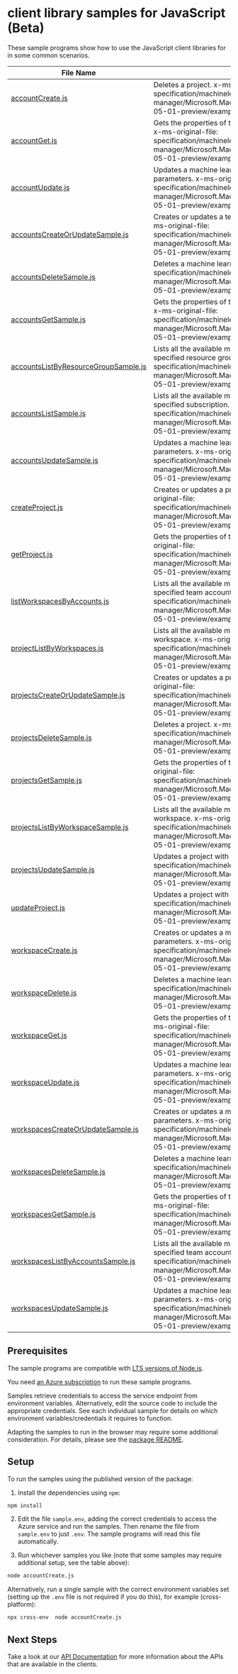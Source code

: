 # client library samples for JavaScript (Beta)

These sample programs show how to use the JavaScript client libraries for in some common scenarios.

| **File Name**                                                             | **Description**                                                                                                                                                                                                                                                                         |
| ------------------------------------------------------------------------- | --------------------------------------------------------------------------------------------------------------------------------------------------------------------------------------------------------------------------------------------------------------------------------------- |
| [accountCreate.js][accountcreate]                                         | Deletes a project. x-ms-original-file: specification/machinelearningexperimentation/resource-manager/Microsoft.MachineLearningExperimentation/preview/2017-05-01-preview/examples/DeleteProject.json                                                                                    |
| [accountGet.js][accountget]                                               | Gets the properties of the specified machine learning team account. x-ms-original-file: specification/machinelearningexperimentation/resource-manager/Microsoft.MachineLearningExperimentation/preview/2017-05-01-preview/examples/GetAccount.json                                      |
| [accountUpdate.js][accountupdate]                                         | Updates a machine learning team account with the specified parameters. x-ms-original-file: specification/machinelearningexperimentation/resource-manager/Microsoft.MachineLearningExperimentation/preview/2017-05-01-preview/examples/UpdateAccount.json                                |
| [accountsCreateOrUpdateSample.js][accountscreateorupdatesample]           | Creates or updates a team account with the specified parameters. x-ms-original-file: specification/machinelearningexperimentation/resource-manager/Microsoft.MachineLearningExperimentation/preview/2017-05-01-preview/examples/CreateAccount.json                                      |
| [accountsDeleteSample.js][accountsdeletesample]                           | Deletes a machine learning team account. x-ms-original-file: specification/machinelearningexperimentation/resource-manager/Microsoft.MachineLearningExperimentation/preview/2017-05-01-preview/examples/DeleteAccount.json                                                              |
| [accountsGetSample.js][accountsgetsample]                                 | Gets the properties of the specified machine learning team account. x-ms-original-file: specification/machinelearningexperimentation/resource-manager/Microsoft.MachineLearningExperimentation/preview/2017-05-01-preview/examples/GetAccount.json                                      |
| [accountsListByResourceGroupSample.js][accountslistbyresourcegroupsample] | Lists all the available machine learning team accounts under the specified resource group. x-ms-original-file: specification/machinelearningexperimentation/resource-manager/Microsoft.MachineLearningExperimentation/preview/2017-05-01-preview/examples/ListAccountResourceGroup.json |
| [accountsListSample.js][accountslistsample]                               | Lists all the available machine learning team accounts under the specified subscription. x-ms-original-file: specification/machinelearningexperimentation/resource-manager/Microsoft.MachineLearningExperimentation/preview/2017-05-01-preview/examples/ListAccount.json                |
| [accountsUpdateSample.js][accountsupdatesample]                           | Updates a machine learning team account with the specified parameters. x-ms-original-file: specification/machinelearningexperimentation/resource-manager/Microsoft.MachineLearningExperimentation/preview/2017-05-01-preview/examples/UpdateAccount.json                                |
| [createProject.js][createproject]                                         | Creates or updates a project with the specified parameters. x-ms-original-file: specification/machinelearningexperimentation/resource-manager/Microsoft.MachineLearningExperimentation/preview/2017-05-01-preview/examples/CreateProject.json                                           |
| [getProject.js][getproject]                                               | Gets the properties of the specified machine learning project. x-ms-original-file: specification/machinelearningexperimentation/resource-manager/Microsoft.MachineLearningExperimentation/preview/2017-05-01-preview/examples/GetProject.json                                           |
| [listWorkspacesByAccounts.js][listworkspacesbyaccounts]                   | Lists all the available machine learning workspaces under the specified team account. x-ms-original-file: specification/machinelearningexperimentation/resource-manager/Microsoft.MachineLearningExperimentation/preview/2017-05-01-preview/examples/ListWorkspacesByAccounts.json      |
| [projectListByWorkspaces.js][projectlistbyworkspaces]                     | Lists all the available machine learning projects under the specified workspace. x-ms-original-file: specification/machinelearningexperimentation/resource-manager/Microsoft.MachineLearningExperimentation/preview/2017-05-01-preview/examples/ProjectListByWorkspaces.json            |
| [projectsCreateOrUpdateSample.js][projectscreateorupdatesample]           | Creates or updates a project with the specified parameters. x-ms-original-file: specification/machinelearningexperimentation/resource-manager/Microsoft.MachineLearningExperimentation/preview/2017-05-01-preview/examples/CreateProject.json                                           |
| [projectsDeleteSample.js][projectsdeletesample]                           | Deletes a project. x-ms-original-file: specification/machinelearningexperimentation/resource-manager/Microsoft.MachineLearningExperimentation/preview/2017-05-01-preview/examples/DeleteProject.json                                                                                    |
| [projectsGetSample.js][projectsgetsample]                                 | Gets the properties of the specified machine learning project. x-ms-original-file: specification/machinelearningexperimentation/resource-manager/Microsoft.MachineLearningExperimentation/preview/2017-05-01-preview/examples/GetProject.json                                           |
| [projectsListByWorkspaceSample.js][projectslistbyworkspacesample]         | Lists all the available machine learning projects under the specified workspace. x-ms-original-file: specification/machinelearningexperimentation/resource-manager/Microsoft.MachineLearningExperimentation/preview/2017-05-01-preview/examples/ProjectListByWorkspaces.json            |
| [projectsUpdateSample.js][projectsupdatesample]                           | Updates a project with the specified parameters. x-ms-original-file: specification/machinelearningexperimentation/resource-manager/Microsoft.MachineLearningExperimentation/preview/2017-05-01-preview/examples/UpdateProject.json                                                      |
| [updateProject.js][updateproject]                                         | Updates a project with the specified parameters. x-ms-original-file: specification/machinelearningexperimentation/resource-manager/Microsoft.MachineLearningExperimentation/preview/2017-05-01-preview/examples/UpdateProject.json                                                      |
| [workspaceCreate.js][workspacecreate]                                     | Creates or updates a machine learning workspace with the specified parameters. x-ms-original-file: specification/machinelearningexperimentation/resource-manager/Microsoft.MachineLearningExperimentation/preview/2017-05-01-preview/examples/WorkspaceCreate.json                      |
| [workspaceDelete.js][workspacedelete]                                     | Deletes a machine learning workspace. x-ms-original-file: specification/machinelearningexperimentation/resource-manager/Microsoft.MachineLearningExperimentation/preview/2017-05-01-preview/examples/WorkspaceDelete.json                                                               |
| [workspaceGet.js][workspaceget]                                           | Gets the properties of the specified machine learning workspace. x-ms-original-file: specification/machinelearningexperimentation/resource-manager/Microsoft.MachineLearningExperimentation/preview/2017-05-01-preview/examples/WorkspaceGet.json                                       |
| [workspaceUpdate.js][workspaceupdate]                                     | Updates a machine learning workspace with the specified parameters. x-ms-original-file: specification/machinelearningexperimentation/resource-manager/Microsoft.MachineLearningExperimentation/preview/2017-05-01-preview/examples/WorkspaceUpdate.json                                 |
| [workspacesCreateOrUpdateSample.js][workspacescreateorupdatesample]       | Creates or updates a machine learning workspace with the specified parameters. x-ms-original-file: specification/machinelearningexperimentation/resource-manager/Microsoft.MachineLearningExperimentation/preview/2017-05-01-preview/examples/WorkspaceCreate.json                      |
| [workspacesDeleteSample.js][workspacesdeletesample]                       | Deletes a machine learning workspace. x-ms-original-file: specification/machinelearningexperimentation/resource-manager/Microsoft.MachineLearningExperimentation/preview/2017-05-01-preview/examples/WorkspaceDelete.json                                                               |
| [workspacesGetSample.js][workspacesgetsample]                             | Gets the properties of the specified machine learning workspace. x-ms-original-file: specification/machinelearningexperimentation/resource-manager/Microsoft.MachineLearningExperimentation/preview/2017-05-01-preview/examples/WorkspaceGet.json                                       |
| [workspacesListByAccountsSample.js][workspaceslistbyaccountssample]       | Lists all the available machine learning workspaces under the specified team account. x-ms-original-file: specification/machinelearningexperimentation/resource-manager/Microsoft.MachineLearningExperimentation/preview/2017-05-01-preview/examples/ListWorkspacesByAccounts.json      |
| [workspacesUpdateSample.js][workspacesupdatesample]                       | Updates a machine learning workspace with the specified parameters. x-ms-original-file: specification/machinelearningexperimentation/resource-manager/Microsoft.MachineLearningExperimentation/preview/2017-05-01-preview/examples/WorkspaceUpdate.json                                 |

## Prerequisites

The sample programs are compatible with [LTS versions of Node.js](https://nodejs.org/about/releases/).

You need [an Azure subscription][freesub] to run these sample programs.

Samples retrieve credentials to access the service endpoint from environment variables. Alternatively, edit the source code to include the appropriate credentials. See each individual sample for details on which environment variables/credentials it requires to function.

Adapting the samples to run in the browser may require some additional consideration. For details, please see the [package README][package].

## Setup

To run the samples using the published version of the package:

1. Install the dependencies using `npm`:

```bash
npm install
```

2. Edit the file `sample.env`, adding the correct credentials to access the Azure service and run the samples. Then rename the file from `sample.env` to just `.env`. The sample programs will read this file automatically.

3. Run whichever samples you like (note that some samples may require additional setup, see the table above):

```bash
node accountCreate.js
```

Alternatively, run a single sample with the correct environment variables set (setting up the `.env` file is not required if you do this), for example (cross-platform):

```bash
npx cross-env  node accountCreate.js
```

## Next Steps

Take a look at our [API Documentation][apiref] for more information about the APIs that are available in the clients.

[accountcreate]: https://github.com/Azure/azure-sdk-for-js/blob/main/sdk/machinelearningexperimentation/arm-machinelearningexperimentation/samples/v2-beta/javascript/accountCreate.js
[accountget]: https://github.com/Azure/azure-sdk-for-js/blob/main/sdk/machinelearningexperimentation/arm-machinelearningexperimentation/samples/v2-beta/javascript/accountGet.js
[accountupdate]: https://github.com/Azure/azure-sdk-for-js/blob/main/sdk/machinelearningexperimentation/arm-machinelearningexperimentation/samples/v2-beta/javascript/accountUpdate.js
[accountscreateorupdatesample]: https://github.com/Azure/azure-sdk-for-js/blob/main/sdk/machinelearningexperimentation/arm-machinelearningexperimentation/samples/v2-beta/javascript/accountsCreateOrUpdateSample.js
[accountsdeletesample]: https://github.com/Azure/azure-sdk-for-js/blob/main/sdk/machinelearningexperimentation/arm-machinelearningexperimentation/samples/v2-beta/javascript/accountsDeleteSample.js
[accountsgetsample]: https://github.com/Azure/azure-sdk-for-js/blob/main/sdk/machinelearningexperimentation/arm-machinelearningexperimentation/samples/v2-beta/javascript/accountsGetSample.js
[accountslistbyresourcegroupsample]: https://github.com/Azure/azure-sdk-for-js/blob/main/sdk/machinelearningexperimentation/arm-machinelearningexperimentation/samples/v2-beta/javascript/accountsListByResourceGroupSample.js
[accountslistsample]: https://github.com/Azure/azure-sdk-for-js/blob/main/sdk/machinelearningexperimentation/arm-machinelearningexperimentation/samples/v2-beta/javascript/accountsListSample.js
[accountsupdatesample]: https://github.com/Azure/azure-sdk-for-js/blob/main/sdk/machinelearningexperimentation/arm-machinelearningexperimentation/samples/v2-beta/javascript/accountsUpdateSample.js
[createproject]: https://github.com/Azure/azure-sdk-for-js/blob/main/sdk/machinelearningexperimentation/arm-machinelearningexperimentation/samples/v2-beta/javascript/createProject.js
[getproject]: https://github.com/Azure/azure-sdk-for-js/blob/main/sdk/machinelearningexperimentation/arm-machinelearningexperimentation/samples/v2-beta/javascript/getProject.js
[listworkspacesbyaccounts]: https://github.com/Azure/azure-sdk-for-js/blob/main/sdk/machinelearningexperimentation/arm-machinelearningexperimentation/samples/v2-beta/javascript/listWorkspacesByAccounts.js
[projectlistbyworkspaces]: https://github.com/Azure/azure-sdk-for-js/blob/main/sdk/machinelearningexperimentation/arm-machinelearningexperimentation/samples/v2-beta/javascript/projectListByWorkspaces.js
[projectscreateorupdatesample]: https://github.com/Azure/azure-sdk-for-js/blob/main/sdk/machinelearningexperimentation/arm-machinelearningexperimentation/samples/v2-beta/javascript/projectsCreateOrUpdateSample.js
[projectsdeletesample]: https://github.com/Azure/azure-sdk-for-js/blob/main/sdk/machinelearningexperimentation/arm-machinelearningexperimentation/samples/v2-beta/javascript/projectsDeleteSample.js
[projectsgetsample]: https://github.com/Azure/azure-sdk-for-js/blob/main/sdk/machinelearningexperimentation/arm-machinelearningexperimentation/samples/v2-beta/javascript/projectsGetSample.js
[projectslistbyworkspacesample]: https://github.com/Azure/azure-sdk-for-js/blob/main/sdk/machinelearningexperimentation/arm-machinelearningexperimentation/samples/v2-beta/javascript/projectsListByWorkspaceSample.js
[projectsupdatesample]: https://github.com/Azure/azure-sdk-for-js/blob/main/sdk/machinelearningexperimentation/arm-machinelearningexperimentation/samples/v2-beta/javascript/projectsUpdateSample.js
[updateproject]: https://github.com/Azure/azure-sdk-for-js/blob/main/sdk/machinelearningexperimentation/arm-machinelearningexperimentation/samples/v2-beta/javascript/updateProject.js
[workspacecreate]: https://github.com/Azure/azure-sdk-for-js/blob/main/sdk/machinelearningexperimentation/arm-machinelearningexperimentation/samples/v2-beta/javascript/workspaceCreate.js
[workspacedelete]: https://github.com/Azure/azure-sdk-for-js/blob/main/sdk/machinelearningexperimentation/arm-machinelearningexperimentation/samples/v2-beta/javascript/workspaceDelete.js
[workspaceget]: https://github.com/Azure/azure-sdk-for-js/blob/main/sdk/machinelearningexperimentation/arm-machinelearningexperimentation/samples/v2-beta/javascript/workspaceGet.js
[workspaceupdate]: https://github.com/Azure/azure-sdk-for-js/blob/main/sdk/machinelearningexperimentation/arm-machinelearningexperimentation/samples/v2-beta/javascript/workspaceUpdate.js
[workspacescreateorupdatesample]: https://github.com/Azure/azure-sdk-for-js/blob/main/sdk/machinelearningexperimentation/arm-machinelearningexperimentation/samples/v2-beta/javascript/workspacesCreateOrUpdateSample.js
[workspacesdeletesample]: https://github.com/Azure/azure-sdk-for-js/blob/main/sdk/machinelearningexperimentation/arm-machinelearningexperimentation/samples/v2-beta/javascript/workspacesDeleteSample.js
[workspacesgetsample]: https://github.com/Azure/azure-sdk-for-js/blob/main/sdk/machinelearningexperimentation/arm-machinelearningexperimentation/samples/v2-beta/javascript/workspacesGetSample.js
[workspaceslistbyaccountssample]: https://github.com/Azure/azure-sdk-for-js/blob/main/sdk/machinelearningexperimentation/arm-machinelearningexperimentation/samples/v2-beta/javascript/workspacesListByAccountsSample.js
[workspacesupdatesample]: https://github.com/Azure/azure-sdk-for-js/blob/main/sdk/machinelearningexperimentation/arm-machinelearningexperimentation/samples/v2-beta/javascript/workspacesUpdateSample.js
[apiref]: https://docs.microsoft.com/javascript/api/@azure/arm-machinelearningexperimentation?view=azure-node-preview
[freesub]: https://azure.microsoft.com/free/
[package]: https://github.com/Azure/azure-sdk-for-js/tree/main/sdk/machinelearningexperimentation/arm-machinelearningexperimentation/README.md
